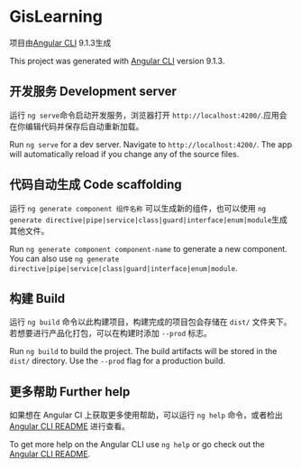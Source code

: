 # GisLearning

项目由[Angular CLI](https://github.com/angular/angular-cli) 9.1.3生成

This project was generated with [Angular CLI](https://github.com/angular/angular-cli) version 9.1.3.


## 开发服务 Development server

运行 `ng serve`命令启动开发服务，浏览器打开 `http://localhost:4200/`.应用会在你编辑代码并保存后自动重新加载。

Run `ng serve` for a dev server. Navigate to `http://localhost:4200/`. The app will automatically reload if you change any of the source files.

## 代码自动生成 Code scaffolding

运行 `ng generate component 组件名称` 可以生成新的组件，也可以使用 `ng generate directive|pipe|service|class|guard|interface|enum|module`生成其他文件。

Run `ng generate component component-name` to generate a new component. You can also use `ng generate directive|pipe|service|class|guard|interface|enum|module`.

## 构建 Build

运行 `ng build` 命令以此构建项目，构建完成的项目包会存储在 `dist/` 文件夹下。若想要进行产品化打包，可以在构建时添加 `--prod` 标志。

Run `ng build` to build the project. The build artifacts will be stored in the `dist/` directory. Use the `--prod` flag for a production build.

## 更多帮助 Further help

如果想在 Angular CI 上获取更多使用帮助，可以运行 `ng help` 命令，或者检出 [Angular CLI README](https://github.com/angular/angular-cli/blob/master/README.md) 进行查看。

To get more help on the Angular CLI use `ng help` or go check out the [Angular CLI README](https://github.com/angular/angular-cli/blob/master/README.md).
